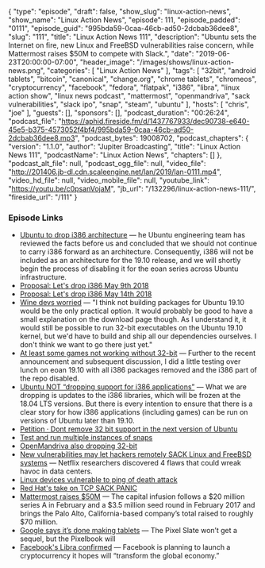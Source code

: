 {
  "type": "episode",
  "draft": false,
  "show_slug": "linux-action-news",
  "show_name": "Linux Action News",
  "episode": 111,
  "episode_padded": "0111",
  "episode_guid": "995bda59-0caa-46cb-ad50-2dcbab36dee8",
  "slug": "111",
  "title": "Linux Action News 111",
  "description": "Ubuntu sets the Internet on fire, new Linux and FreeBSD vulnerabilities raise concern, while Mattermost raises $50M to compete with Slack.",
  "date": "2019-06-23T20:00:00-07:00",
  "header_image": "/images/shows/linux-action-news.png",
  "categories": [
    "Linux Action News"
  ],
  "tags": [
    "32bit",
    "android tablets",
    "bitcoin",
    "canonical",
    "change.org",
    "chrome tablets",
    "chromeos",
    "cryptocurrency",
    "facebook",
    "fedora",
    "flatpak",
    "i386",
    "libra",
    "linux action show",
    "linux news podcast",
    "mattermost",
    "openmandriva",
    "sack vulnerabilities",
    "slack ipo",
    "snap",
    "steam",
    "ubuntu"
  ],
  "hosts": [
    "chris",
    "joe"
  ],
  "guests": [],
  "sponsors": [],
  "podcast_duration": "00:26:24",
  "podcast_file": "https://aphid.fireside.fm/d/1437767933/dec90738-e640-45e5-b375-4573052f4bf4/995bda59-0caa-46cb-ad50-2dcbab36dee8.mp3",
  "podcast_bytes": 19008702,
  "podcast_chapters": {
    "version": "1.1.0",
    "author": "Jupiter Broadcasting",
    "title": "Linux Action News 111",
    "podcastName": "Linux Action News",
    "chapters": []
  },
  "podcast_alt_file": null,
  "podcast_ogg_file": null,
  "video_file": "http://201406.jb-dl.cdn.scaleengine.net/lan/2019/lan-0111.mp4",
  "video_hd_file": null,
  "video_mobile_file": null,
  "youtube_link": "https://youtu.be/c0psanVojaM",
  "jb_url": "/132296/linux-action-news-111/",
  "fireside_url": "/111"
}


### Episode Links

  * [Ubuntu to drop i386 architecture](https://discourse.ubuntu.com/t/i386-architecture-will-be-dropped-starting-with-eoan-ubuntu-19-10/11263 "Ubuntu to drop i386 architecture") — he Ubuntu engineering team has reviewed the facts before us and concluded that we should not continue to carry i386 forward as an architecture. Consequently, i386 will not be included as an architecture for the 19.10 release, and we will shortly begin the process of disabling it for the eoan series across Ubuntu infrastructure.
  * [Proposal: Let's drop i386 May 9th 2018](https://lists.ubuntu.com/archives/ubuntu-devel/2018-May/040310.html "Proposal: Let's drop i386 May 9th 2018")
  * [Proposal: Let's drop i386 May 14th 2018](https://lists.ubuntu.com/archives/ubuntu-devel/2018-May/040348.html "Proposal: Let's drop i386 May 14th 2018")
  * [Wine devs worried](https://www.phoronix.com/scan.php?page=news_item&px=Wine-Unsure-Ubuntu-32-Bit "Wine devs worried") — "I think not building packages for Ubuntu 19.10 would be the only practical option. It would probably be good to have a small explanation on the download page though. As I understand it, it would still be possible to run 32-bit executables on the Ubuntu 19.10 kernel, but we'd have to build and ship all our dependencies ourselves. I don't think we want to go there just yet." 
  * [At least some games not working without 32-bit](https://discourse.ubuntu.com/t/results-of-testing-3rd-party-applications-on-64-bit-only-eoan-19-10/11353 "At least some games not working without 32-bit") — Further to the recent announcement and subsequent discussion, I did a little testing over lunch on eoan 19.10 with all i386 packages removed and the i386 part of the repo disabled.
  * [Ubuntu NOT “dropping support for i386 applications”](https://discourse.ubuntu.com/t/i386-architecture-will-be-dropped-starting-with-eoan-ubuntu-19-10/11263/84 "Ubuntu NOT “dropping support for i386 applications”") — What we are dropping is updates to the i386 libraries, which will be frozen at the 18.04 LTS versions. But there is every intention to ensure that there is a clear story for how i386 applications (including games) can be run on versions of Ubuntu later than 19.10.
  * [Petition · Dont remove 32 bit support in the next version of Ubuntu](https://www.change.org/p/canonical-canonical-dont-remove-32-bit-support-in-the-next-version-of-ubuntu "Petition · Dont remove 32 bit support in the next version of Ubuntu")
  * [Test and run multiple instances of snaps](https://blog.ubuntu.com/2019/06/20/parallel-installs-test-and-run-multiple-instances-of-snaps "Test and run multiple instances of snaps")
  * [OpenMandriva also dropping 32-bit](https://www.phoronix.com/scan.php?page=news_item&px=OpenMandriva-Dropping-32-Plans "OpenMandriva also dropping 32-bit")
  * [New vulnerabilities may let hackers remotely SACK Linux and FreeBSD systems](https://arstechnica.com/information-technology/2019/06/new-vulnerabilities-may-let-hackers-remotely-sack-linux-and-freebsd-systems/ "New vulnerabilities may let hackers remotely SACK Linux and FreeBSD systems") — Netflix researchers discovered 4 flaws that could wreak havoc in data centers.
  * [Linux devices vulnerable to ping of death attack](https://www.itwire.com/security/linux-devices-vulnerable-to-ping-of-death-attack.html "Linux devices vulnerable to ping of death attack")
  * [Red Hat's take on TCP SACK PANIC](https://access.redhat.com/security/vulnerabilities/tcpsack "Red Hat's take on TCP SACK PANIC")
  * [Mattermost raises $50M](https://venturebeat.com/2019/06/19/mattermost-raises-50-million-to-advance-its-open-source-slack-alternative/ "Mattermost raises $50M") — The capital infusion follows a $20 million series A in February and a $3.5 million seed round in February 2017 and brings the Palo Alto, California-based company’s total raised to roughly $70 million.
  * [Google says it’s done making tablets](https://www.theverge.com/2019/6/20/18693399/google-abandoning-tablets-pixel-slate-failure "Google says it’s done making tablets") — The Pixel Slate won’t get a sequel, but the Pixelbook will
  * [Facebook's Libra confirmed](https://www.theverge.com/2019/6/20/18693521/facebook-libra-cryptocurrency-calibra-explainer-how-does-work-features "Facebook's Libra confirmed") — Facebook is planning to launch a cryptocurrency it hopes will “transform the global economy.”


